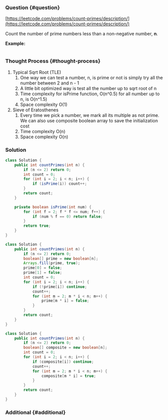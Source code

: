 ### Question {#question}

[https://leetcode.com/problems/count-primes/description/](https://leetcode.com/problems/count-primes/description/)

Count the number of prime numbers less than a non-negative number, **n**.

**Example:**

```

```

### Thought Process {#thought-process}

1. Typical Sqrt Root \(TLE\)
   1. One way we can test a number, n,  is prime or not is simply try all the number between 2 and n - 1
   2. A little bit optimized way is test all the number up to sqrt root of n
   3. Time complexity for isPrime function, O\(n^0.5\) for all number up to n, is O\(n^1.5\)
   4. Space complexity O\(1\)
2. Sieve of Eratosthenes
   1. Every time we pick a number, we mark all its multiple as not prime. We can also use composite boolean array to save the initialization cost
   2. Time complexity O\(n\)
   3. Space complexity O\(n\)

### Solution

```java
class Solution {
    public int countPrimes(int n) {
        if (n <= 2) return 0;
        int count = 0;
        for (int i = 2; i < n; i++) {
            if (isPrime(i)) count++;
        }
        return count;
    }

    private boolean isPrime(int num) {
        for (int f = 2; f * f <= num; f++) {
            if (num % f == 0) return false;
        }
        return true;
    }
}
```

```java
class Solution {
    public int countPrimes(int n) {
        if (n <= 2) return 0;
        boolean[] prime = new boolean[n];
        Arrays.fill(prime, true);
        prime[0] = false;
        prime[1] = false;
        int count = 0;
        for (int i = 2; i < n; i++) {
            if (!prime[i]) continue;
            count++;
            for (int m = 2; m * i < n; m++) {
                prime[m * i] = false;
            }
        }
        return count;
    }
}
```

```java
class Solution {
    public int countPrimes(int n) {
        if (n <= 2) return 0;
        boolean[] composite = new boolean[n];
        int count = 0;
        for (int i = 2; i < n; i++) {
            if (composite[i]) continue;
            count++;
            for (int m = 2; m * i < n; m++) {
                composite[m * i] = true;
            }
        }
        return count;
    }
}
```

### Additional {#additional}



